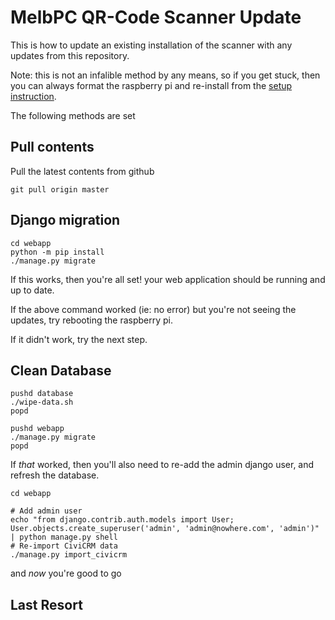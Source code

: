 # MelbPC QR-Code Scanner Update

This is how to update an existing installation of the scanner with any
updates from this repository.

Note: this is not an infalible method by any means, so if you get stuck,
then you can always format the raspberry pi and re-install from the
[setup instruction](setup.md).

The following methods are set

## Pull contents

Pull the latest contents from github

```
git pull origin master
```

## Django migration

```
cd webapp
python -m pip install
./manage.py migrate
```

If this works, then you're all set! your web application should be running
and up to date.

If the above command worked (ie: no error) but you're not seeing the updates,
try rebooting the raspberry pi.

If it didn't work, try the next step.


## Clean Database

```
pushd database
./wipe-data.sh
popd

pushd webapp
./manage.py migrate
popd
```

If *that* worked, then you'll also need to re-add the admin django user, and
refresh the database.

```
cd webapp

# Add admin user
echo "from django.contrib.auth.models import User; User.objects.create_superuser('admin', 'admin@nowhere.com', 'admin')" | python manage.py shell
# Re-import CiviCRM data
./manage.py import_civicrm
```

and *now* you're good to go


## Last Resort
